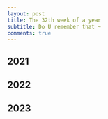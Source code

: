 ```yaml
---
layout: post
title: The 32th week of a year
subtitle: Do U remember that ~
comments: true
---
```





## 2021


## 2022


## 2023
